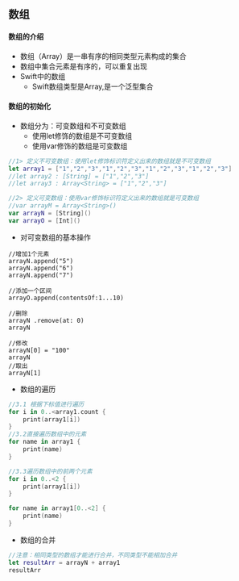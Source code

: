 ## 数组

#### 数组的介绍

- 数组（Array）是一串有序的相同类型元素构成的集合
- 数组中集合元素是有序的，可以重复出现
- Swift中的数组
  - Swift数组类型是Array,是一个泛型集合

#### 数组的初始化

- 数组分为：可变数组和不可变数组
  - 使用let修饰的数组是不可变数组
  - 使用var修饰的数组是可变数组

```Swift
//1> 定义不可变数组：使用let修饰标识符定义出来的数组就是不可变数组
let array1 = ["1","2","3","1","2","3","1","2","3","1","2","3"]
//let array2 : [String] = ["1","2","3"]
//let array3 : Array<String> = ["1","2","3"]

//2> 定义可变数组：使用var修饰标识符定义出来的数组就是可变数组
//var arrayM = Array<String>()
var arrayN = [String]()
var arrayO = [Int]()
```

- 对可变数组的基本操作

```
//增加1个元素
arrayN.append("5")
arrayN.append("6")
arrayN.append("7")

//添加一个区间
arrayO.append(contentsOf:1...10)

//删除
arrayN .remove(at: 0)
arrayN

//修改
arrayN[0] = "100"
arrayN
//取出
arrayN[1]
```

- 数组的遍历

```swift
//3.1 根据下标值进行遍历
for i in 0..<array1.count {
    print(array1[i])
}
//3.2直接遍历数组中的元素
for name in array1 {
    print(name)
}

//3.3遍历数组中的前两个元素
for i in 0..<2 {
    print(array1[i])
}

for name in array1[0..<2] {
    print(name)
}
```

- 数组的合并

```swift
//注意：相同类型的数组才能进行合并，不同类型不能相加合并
let resultArr = arrayN + array1
resultArr
```

